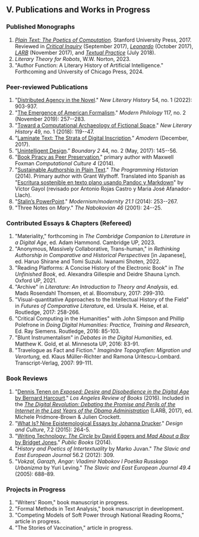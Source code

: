 ## V. Publications and Works in Progress

### Published Monographs

1. *[Plain Text: The Poetics of Computation](http://www.sup.org/books/title/?id=26821).*
   Stanford University Press, 2017. Reviewed in [*Critical
   Inquiry*](https://web.archive.org/web/20190322221432/https://criticalinquiry.uchicago.edu/n._katherine_hayles_reviews_plain_text)
   (September 2017),
   [*Leonardo*](https://web.archive.org/web/20171126230920/https://www.leonardo.info/review/2017/10/review-of-plain-text-the-poetics-of-computation)
   (October 2017),
   [*LARB*](https://web.archive.org/web/20171126230526/https://lareviewofbooks.org/article/computation-de-texte/)
   (November 2017), and [*Textual
   Practice*](https://web.archive.org/web/20190322223023/https://www.tandfonline.com/doi/abs/10.1080/0950236X.2018.1496662?journalCode=rtpr20)
   (July 2018).
2. *Literary Theory for Robots*, W.W. Norton, 2023.
3. "Author Function: A Literary History of Artificial Intelligence." Forthcoming and University
   of Chicago Press, 2024.

### Peer-reviewed Publications

1. "[Distributed Agency in the
Novel](https://academiccommons.columbia.edu/doi/10.7916/m7xd-2q67)." *New Literary History* 54,
no. 1 (2022): 903-937.
2. "[The Emergence of American
   Formalism](https://academiccommons.columbia.edu/doi/10.7916/d8-8spe-nn29)."
*Modern Philology* 117, no. 2 (November 2019): 257--283.
3. "[Toward a Computational Archaeology of Fictional
   Space](https://academiccommons.columbia.edu/doi/10.7916/D8QC1M5D)." *New Literary History*
49, no. 1 (2018): 119--47.
4. "[Laminate Text: The Strata of Digital
   Inscription](http://amodern.net/article/laminate-text/)." *Amodern* (December, 2017).
5. “[Unintelligent Design](http://boundary2.dukejournals.org/content/44/2/145.abstract).”
   *Boundary 2* 44, no. 2 (May, 2017): 145--56.
6. "[Book Piracy as Peer
   Preservation](http://computationalculture.net/article/book-piracy-as-peer-preservation),"
primary author with Maxwell Foxman *Computational Culture 4* (2014).
7. "[Sustainable Authorship in Plain
   Text](http://programminghistorian.org/lessons/sustainable-authorship-in-plain-text-using-pandoc-and-markdown)."
*The Programming Historian* (2014). Primary author with Grant Wythoff. Translated into Spanish
as "[Escritura sostenible en texto plano usando Pandoc y
Markdown](http://programminghistorian.org/es/lecciones/escritura-sostenible-usando-pandoc-y-markdown)"
by Víctor Gayol (revisado por Antonio Rojas Castro y Maria José Afanador-Llach).
8. "[Stalin’s
   PowerPoint](http://muse.jhu.edu/journals/modernism-modernity/v021/21.1.tenen.html)."
*Modernism/modernity 21.1* (2014): 253--267.
9. "Three Notes on *Mary*." *The Nabokovian 46* (2001): 24--25.

### Contributed Essays & Chapters (Refereed)

1. "Materiality," forthcoming in *The Cambridge Companion to Literature in a Digital Age*, ed.
   Adam Hammond. Cambridge UP, 2023.
2. "Anonymous, Massively Collaborative, Trans-human," in *Rethinking Authorship in Comparative
and Historical Perspectives* [in Japanese], ed.  Haruo Shirane and Tomi Suzuki.  Iwanami
Shoten, 2022.
3. "Reading Platforms: A Concise History of the Electronic Book" in *The Unfinished Book*, ed.
Alexandra Gillespie and Deidre Shauna Lynch. Oxford UP, 2021.
4. "Archive" in *Literature: An Introduction to Theory and Analysis*, ed. Mads Rosendahl
   Thomsen, et al. Bloomsbury, 2017: 299-310.
5. "Visual-quantitative Approaches to the Intellectual History of the Field" in *Futures of
   Comparative Literature*, ed. Ursula K. Heise, et al.  Routledge, 2017: 258-266.
6. "Critical Computing in the Humanities" with John Simpson and Phillip Polefrone in *Doing
   Digital Humanities: Practice, Training and Research*, Ed. Ray Siemens. Routledge, 2016: 85-103.
7. "Blunt Instrumentalism" in *Debates in the Digital Humanities*, ed. Matthew K. Gold, et al.
   Minnesota UP, 2016: 83-91.
8. "Travelogue as Fact and Fiction." *Imaginäre Topografien: Migration und Verortung,* ed.
   Klaus Müller-Richter and Ramona Uritescu-Lombard.  Transcript-Verlag, 2007: 99-111.

### Book Reviews

1. "[Dennis Tenen on *Exposed: Desire and Disobedience in the Digital Age* by
   Bernard Harcourt](https://lareviewofbooks.org/review/opt-out)." *Los
Angeles Review of Books* (2016). Included in the [*The Digital Revolution:
Debating the Promise and Perils of the Internet in the Last Years of the Obama
Administration*](https://lareviewofbooks.org/article/los-angeles-review-of-books-digital-editions-the-digital-revolution-debating-the-promise-and-perils-of-the-internet-and-algorithmic-lives-in-the-last-years-of-the-obama-administration/)
(LARB, 2017), ed.  Michele Pridmore-Brown & Julien Crockett.
2. "[What Is? Nine Epistemological Essays by Johanna
   Drucker](http://www.tandfonline.com/doi/full/10.1080/17547075.2015.1051841#abstract)."
*Design and Culture*, 7.2 (2015): 264-5.
3. "[Writing Technology: *The Circle* by David Eggers and *Mad About a Boy* by
   Bridget Jones](http://www.publicbooks.org/fiction/writing-technology)."
*Public Books* (2014).
4. "*History and Poetics of Intertextuality* by Marko Juvan." *The Slavic and
   East European Journal* 56.2 (2012): 309.
5. "*Vokzal, Garazh, Angar: Vladimir Nabokov I Poetika Russkogo Urbanizma* by
   Yuri Leving." *The Slavic and East European Journal 49.4* (2005): 688–89.

### Projects in Progress

1. "Writers' Room," book manuscript in progress.
2. "Formal Methods in Text Analysis," book manuscript in development.
3. "Competing Models of Soft Power through National Reading Rooms," article in progress.
4. "The Stories of Vaccination," article in progress.

